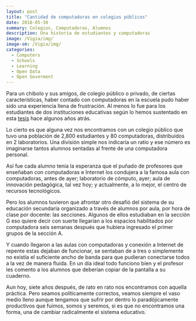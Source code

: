```yaml
---
layout: post
title: "Cantidad de computadoras en colegios públicos"
date: 2018-05-30
summary: Colegios, Computadoras, Alumnos
description: Una historia de estudiantes y computadoras
image: /Vigia/img/
image-sm: /Vigia/img/
categories:
  - Computers
  - Schools
  - Learning
  - Open Data
  - Open Goverment
---
```


Para un chibolo y sus amigos, de colegio público o privado, de ciertas características, haber contado con computadoras en la escuela pudo haber sido una experiencia llena de frustración. Al menos lo fue para los estudiantes de dos instituciones educativas según lo hemos sustentado en esta [tesis](http://bit.ly/2IVl3Pe) hace algunos años atrás. 

Lo cierto es que alguna vez nos encontramos con un colegio público que tuvo una población de 2,800 estudiantes y 80 computadoras, distribuidos en 2 laboratorios. Una división simple nos indicaría un ratio y ese número es imaginarse tantos alumnos sentadas al frente de una computadora personal. 

Así fue cada alumno tenia la esperanza que el puñado de profesores que enseñaban con computadoras e Internet los condujera a la famosa aula con computadoras, antes de ayer; laboratorio de cómputo, ayer; aula de innovación pedagógica, tal vez hoy; y actualmente, a lo mejor, el centro de recursos tecnológicos. 

Pero los alumnos tuvieron que afrontar otro desafió del sistema de su educación secundaria organizado a través de alumnos por aula, por hora de clase por docente: las secciones. Algunos de ellos estudiaban en la sección G eso quiere decir con suerte llegarían a los espacios habilitados por computadora seis semanas después que hubiera ingresado el primer grupos de la sección A. 

Y cuando llegaron a las aulas con computadoras y conexión a Internet de repente estas dejaban de funcionar, se sentaban de a tres o simplemente no existía el suficiente ancho de banda para que pudieran conectarse todos a la vez de manera fluida. En un día ideal todo funciono bien y el profesor les comento a los alumnos que deberían copiar de la pantalla a su cuaderno. 

Aun hoy, siete años después, de rato en rato nos encontramos con aquella práctica. Pero seamos políticamente correctos, veamos siempre el vaso medio lleno aunque tengamos que sufrir por dentro lo paradójicamente productivos que fuimos, somos y seremos, si es que no encontramos una forma, una de cambiar radicalmente el sistema educativo. 
